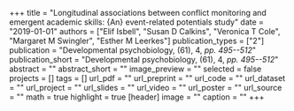 +++
title = "Longitudinal associations between conflict monitoring and emergent academic skills: {An} event-related potentials study"
date = "2019-01-01"
authors = ["Elif Isbell", "Susan D Calkins", "Veronica T Cole", "Margaret M Swingler", "Esther M Leerkes"]
publication_types = ["2"]
publication = "Developmental psychobiology, (61), 4, _pp. 495--512_"
publication_short = "Developmental psychobiology, (61), 4, _pp. 495--512_"
abstract = ""
abstract_short = ""
image_preview = ""
selected = false
projects = []
tags = []
url_pdf = ""
url_preprint = ""
url_code = ""
url_dataset = ""
url_project = ""
url_slides = ""
url_video = ""
url_poster = ""
url_source = ""
math = true
highlight = true
[header]
image = ""
caption = ""
+++
